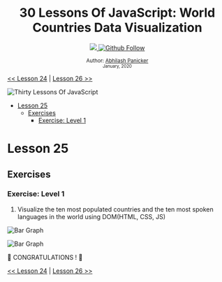 <div align="center">
  <h1> 30 Lessons Of JavaScript: World Countries Data Visualization</h1>
  <a class="header-badge" target="_blank" href="https://www.linkedin.com/in/abhilash-panicker-68952b159/">
  <img src="https://img.shields.io/badge/style--5eba00.svg?label=LinkedIn&logo=linkedin&style=social">
  </a>
  <a class="header-badge" target="_blank" href="https://github.com/abpanic/">
  <img alt="Github Follow" src="https://img.shields.io/github/followers/abpanic?style=social">
  </a>

<sub>Author:
<a href="https://www.linkedin.com/in/abhilash-panicker-68952b159/" target="_blank">Abhilash Panicker</a><br>
<small> January, 2020</small>
</sub>

</div>

[<< Lesson 24](../24_Lesson_Project_solar_system/24_Lesson_project_solar_system.md) | [Lesson 26 >>](../26_Lesson_World_countries_data_visualization_2/26_Lesson_world_countries_data_visualization_2.md)

![Thirty Lessons Of JavaScript](../images/banners/Lesson_1_25.png)

- [Lesson 25](#Lesson-25)
	- [Exercises](#exercises)
		- [Exercise: Level 1](#exercise-level-1)

# Lesson 25

## Exercises

### Exercise: Level 1

1. Visualize the ten most populated countries and the ten most spoken languages in the world using DOM(HTML, CSS, JS)

![Bar Graph](./../images/projects/dom_min_project_bar_graph_Lesson_5.1.gif)

![Bar Graph](./../images/projects/dom_min_project_bar_graph_Lesson_5.1.png)

🎉 CONGRATULATIONS ! 🎉

[<< Lesson 24](../24_Lesson_Project_soloar_system/24_Lesson_project_soloar_system.md) | [Lesson 26 >>](../26_Lesson_World_countries_data_visualization_2/26_Lesson_world_countries_data_visualization_2.md)
